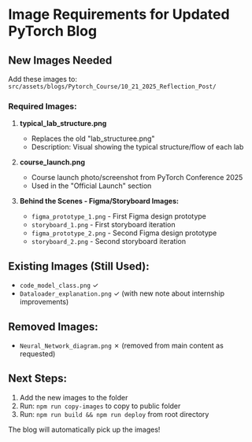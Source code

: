 # Image Requirements for Updated PyTorch Blog

## New Images Needed

Add these images to: `src/assets/blogs/Pytorch_Course/10_21_2025_Reflection_Post/`

### Required Images:

1. **typical_lab_structure.png**
   - Replaces the old "lab_structuree.png"
   - Description: Visual showing the typical structure/flow of each lab

2. **course_launch.png**
   - Course launch photo/screenshot from PyTorch Conference 2025
   - Used in the "Official Launch" section

3. **Behind the Scenes - Figma/Storyboard Images:**
   - `figma_prototype_1.png` - First Figma design prototype
   - `storyboard_1.png` - First storyboard iteration
   - `figma_prototype_2.png` - Second Figma design prototype
   - `storyboard_2.png` - Second storyboard iteration

## Existing Images (Still Used):

- `code_model_class.png` ✓
- `Dataloader_explanation.png` ✓ (with new note about internship improvements)

## Removed Images:

- `Neural_Network_diagram.png` ✗ (removed from main content as requested)

## Next Steps:

1. Add the new images to the folder
2. Run: `npm run copy-images` to copy to public folder
3. Run: `npm run build && npm run deploy` from root directory

The blog will automatically pick up the images!
